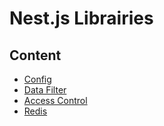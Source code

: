 # Nest.js Librairies

## Content
- <a href="https://github.com/Recursyve/nestjs-librairies/tree/master/config" target="_blank">Config</a>
- <a href="https://github.com/Recursyve/nestjs-librairies/tree/master/data-filter" target="_blank">Data Filter</a>
- <a href="https://github.com/Recursyve/nestjs-librairies/tree/master/access-control" target="_blank">Access Control</a>
- <a href="https://github.com/Recursyve/nestjs-librairies/tree/master/redis" target="_blank">Redis</a>
